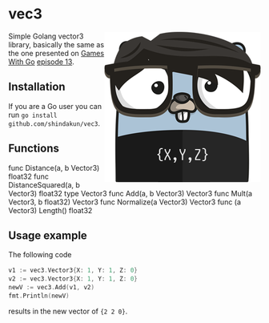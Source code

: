 # vec3

<p align="center">
  <img style="float: right;" src="assets/vec3.png" alt="vec3 gopher"/>
</p>

Simple Golang vector3 library, basically the same as the one presented on [Games With Go](https://gameswithgo.org) [episode 13](https://www.youtube.com/watch?v=SjqXBrGpRM8).

## Installation

If you are a Go user you can run `go install github.com/shindakun/vec3`.

## Functions

func Distance(a, b Vector3) float32
func DistanceSquared(a, b Vector3) float32
type Vector3
    func Add(a, b Vector3) Vector3
    func Mult(a Vector3, b float32) Vector3
    func Normalize(a Vector3) Vector3
    func (a Vector3) Length() float32

## Usage example

The following code

```go
v1 := vec3.Vector3{X: 1, Y: 1, Z: 0}
v2 := vec3.Vector3{X: 1, Y: 1, Z: 0}
newV := vec3.Add(v1, v2)
fmt.Println(newV)
```

results in the new vector of `{2 2 0}`.